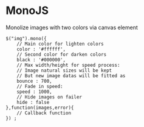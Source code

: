 MonoJS
======

Monolize images with two colors via canvas element

    $("img").mono({
        // Main color for lighten colors  
        color : '#ffffff',  
        // Second color for darken colors  
        black : '#000000',  
        // Max width/height for speed process:  
        // Image natural sizes will be kept  
        // But new image datas will be fitted as  
        bounce : 700,  
        // Fade in speed:  
        speed : 1000,  
        // Hide images on failer  
        hide : false  
    },function(images,error){  
        // Callback function  
    }) ;

